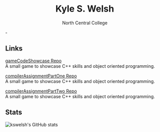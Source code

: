 <h1 align="center">Kyle S. Welsh</h1>

<p align="center">North Central College</p>
-

## Links

[gameCodeShowcase Repo](https://github.com/kswelsh/gameCodeShowcase "gameCodeShowcase Repo") <br />
A small game to showcase C++ skills and object oriented programming. <br />

[compilerAssignmentPartOne Repo](https://github.com/kswelsh/compilerAssignmentPartOne "compilerAssignmentPartOne Repo") <br />
A small game to showcase C++ skills and object oriented programming. <br />

[compilerAssignmentPartTwo Repo](https://github.com/kswelsh/compilerAssignmentPartTwo "compilerAssignmentPartTwo Repo") <br />
A small game to showcase C++ skills and object oriented programming. <br />
  
## Stats
![kswelsh's GitHub stats](https://github-readme-stats.vercel.app/api?username=kswelsh&count_private=true)

